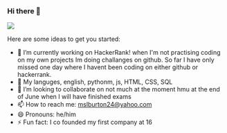 ### Hi there 👋

<a href="https://donate.redcross.org.uk/appeal/ukraine-crisis-appeal" alt="I support Ukraine's independence"><img src="https://img.shields.io/badge/I%20support-Ukraine's%20independence-yellow?labelColor=005bbb&color=ffd500&style=flat"></a>

Here are some ideas to get you started:

- 🔭 I’m currently working on HackerRank!
    when I'm not practising coding on my own projects Im doing challanges on github. So far I have only missed one day where I havent been coding on either github or hackerrank. 
- 🌱 My languges, english, pythonm, js, HTML, CSS, SQL
- 👯 I’m looking to collaborate on not much at the moment hmu at the end of June when I will have finished exams
- 📫 How to reach me: mslburton24@yahoo.com 
- 😄 Pronouns: he/him
- ⚡ Fun fact: I co founded my first company at 16
